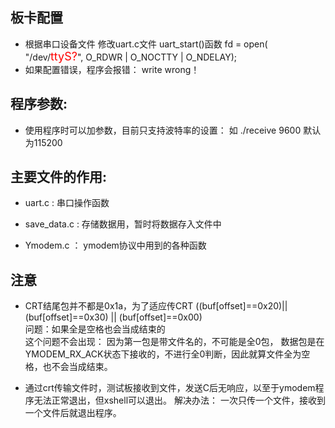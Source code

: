 


## 板卡配置
- 根据串口设备文件
修改uart.c文件
uart_start()函数
fd = open( "/dev/<font color=#ff0000 size=4s>ttyS?</font>", O_RDWR | O_NOCTTY | O_NDELAY);
- 如果配置错误，程序会报错： write wrong！

<!--![深鉴科技](http://www.deephi.com/img/teamLeader.jpg)-->

## 程序参数:
- 使用程序时可以加参数，目前只支持波特率的设置： 如 ./receive 9600     默认为115200

## 主要文件的作用:

+ uart.c :  串口操作函数

* save_data.c : 存储数据用，暂时将数据存入文件中

* Ymodem.c ： ymodem协议中用到的各种函数


## 注意
* CRT结尾包并不都是0x1a，为了适应传CRT  ((buf[offset]==0x20)||(buf[offset]==0x30) || (buf[offset]==0x00)  
问题：如果全是空格也会当成结束的  
这个问题不会出现： 因为第一包是带文件名的，不可能是全0包，  数据包是在YMODEM_RX_ACK状态下接收的，不进行全0判断，因此就算文件全为空格，也不会当成结束。

* 通过crt传输文件时，测试板接收到文件，发送C后无响应，以至于ymodem程序无法正常退出，但xshell可以退出。
解决办法： 一次只传一个文件，接收到一个文件后就退出程序。


